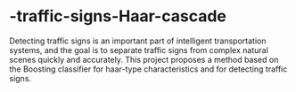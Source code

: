 # -traffic-signs-Haar-cascade
Detecting traffic signs is an important part of intelligent transportation systems, and the goal is to separate traffic signs from complex natural scenes quickly and accurately. This project proposes a method based on the Boosting classifier for haar-type characteristics and for detecting traffic signs.





